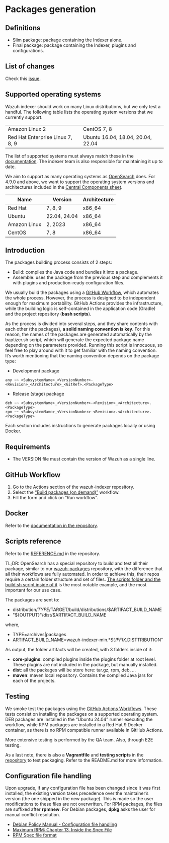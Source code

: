 # Packages generation

## Definitions
- Slim package: package containing the Indexer alone.
- Final package: package containing  the Indexer,  plugins and configurations.

## List of changes
Check this [issue](https://github.com/wazuh/wazuh-indexer/issues/60).

## Supported operating systems
Wazuh indexer should work on many Linux distributions, but we only test a handful. The following table lists the operating system versions that we currently support.

<table>
  <tr>
    <td>Amazon Linux 2</td>
    <td>CentOS 7, 8</td>
  </tr>
  <tr>
    <td>Red Hat Enterprise Linux 7, 8, 9</td>
    <td>Ubuntu 16.04, 18.04, 20.04, 22.04</td>
  </tr>
</table>

The list of supported systems must always match these in the [documentation](https://documentation.wazuh.com/current/installation-guide/wazuh-indexer/index.html). The indexer team is also responsible for maintaining it up to date. 

We aim to support as many operating systems as [OpenSearch](https://opensearch.org/docs/2.11/install-and-configure/install-opensearch/index/#operating-system-compatibility) does. For 4.9.0 and above, we want to support the operating system versions and architectures included in the [Central Components sheet](https://docs.google.com/spreadsheets/d/1Zs9vUtpsw8jj3Sggr4fC8TAQpYA1SAiwplF3H595nQQ/edit#gid=949689823).

| Name          | Version     | Architecture |
|---------------|-------------|--------------|
| Red Hat       | 7, 8, 9     | x86_64       |
| Ubuntu        | 22.04, 24.04| x86_64       |
| Amazon Linux  | 2, 2023     | x86_64       |
| CentOS        | 7, 8        | x86_64       |

## Introduction

The packages building process consists of 2 steps:

- Build: compiles the Java code and bundles it into a package.
- Assemble: uses the package from the previous step and complements it with plugins and production-ready configuration files.

We usually build the packages using a [GitHub Workflow](https://github.com/wazuh/wazuh-indexer/blob/4.9.0/.github/workflows/build.yml), which automates the whole process. However, the process is designed to be independent enough for maximum portability. GitHub Actions provides the infrastructure, while the building logic is self-contained in the application code (Gradle) and the project repository (**bash scripts**).

As the process is divided into several steps, and they share contents with each other (the packages), **a solid naming convention is key**. For this reason, the names of the packages are generated automatically by the baptizer.sh script, which will generate the expected package name depending on the parameters provided. Running this script is innocuous, so feel free to play around with it to get familiar with the naming convention. It’s worth mentioning that the naming convention depends on the package type:

- Development package
```
any ~~ <SubsystemName>_<VersionNumber>-<Revision>_<Architecture>_<GitRef>.<PackageType>
```

- Release (stage) package
```
deb ~~ <SubsystemName>_<VersionNumber>-<Revision>_<Architecture>.<PackageType>
rpm ~~ <SubsystemName>_<VersionNumber>-<Revision>.<Architecture>.<PackageType>
```

Each section includes instructions to generate packages locally or using Docker.

## Requirements
- The VERSION file must contain the version of Wazuh as a single line.

## GitHub Workflow
1. Go to the Actions section of the wazuh-indexer repository.
1. Select the [“Build packages (on demand)”](https://github.com/wazuh/wazuh-indexer/actions/workflows/build.yml) workflow.
1. Fill the form and click on “Run workflow”.

## Docker
Refer to the [documentation in the repository](https://github.com/wazuh/wazuh-indexer/blob/master/build-scripts/README.md).

## Scripts reference
Refer to the [REFERENCE.md](https://github.com/wazuh/wazuh-indexer/blob/master/build-scripts/REFERENCE.md) in the repository.


TL;DR: OpenSearch has a special repository to build and test all their package, similar to our <a href="https://github.com/wazuh/wazuh-packages">wazuh-packages</a> repository, with the difference that all their workflows are fully automated. In order to achieve this, their repos require a certain folder structure and set of files. <a href="https://github.com/opensearch-project/opensearch-build/tree/2.11.0/src/build_workflow#custom-build-scripts">The scripts folder and the build.sh script inside of it</a> is the most notable example, and the most important for our use case.


The packages are sent to:
- distribution/$TYPE/$TARGET/build/distributions/$ARTIFACT_BUILD_NAME
- "${OUTPUT}"/dist/$ARTIFACT_BUILD_NAME

where,
- TYPE=archives|packages
- ARTIFACT_BUILD_NAME=wazuh-indexer-min.*$SUFFIX.$DISTTRIBUTION"

As output, the folder artifacts will be created, with 3 folders inside of it:
- **core-plugins**: compiled plugins inside the plugins folder at root level. These plugins are not included in the package, but manually installed.
- **dist**: all the packages will be store here: tar.gz, rpm, deb, …
- **maven**: maven local repository. Contains the compiled Java jars for each of the projects.

## Testing
We smoke test the packages using the [GitHub Actions Workflows](https://github.com/wazuh/wazuh-indexer/blob/4.9.0/.github/workflows/build.yml). These tests consist on installing the packages on a supported operating system. DEB packages are installed in the “Ubuntu 24.04” runner executing the workflow, while RPM packages are installed in a Red Hat 9 Docker container, as there is no RPM compatible runner available in GitHub Actions.

More extensive testing is performed by the QA team. Also, through E2E testing.

As a last note, there is also a **Vagrantfile** and **testing scripts** in the [repository](https://github.com/wazuh/wazuh-indexer/tree/master/test-tools) to test packaging. Refer to the README.md for more information.

## Configuration file handling
Upon upgrade, if any configuration file has been changed since it was first installed, the existing version takes precedence over the maintainer’s version (the one shipped in the new package). This is made so the user modifications to these files are not overwritten. For RPM packages, the files are suffixed after **rpmnew**. For Debian packages, **dpkg** asks the user for manual conflict resolution.
- [Debian Policy Manual - Configuration file handling](https://www.debian.org/doc/debian-policy/ap-pkg-conffiles.html#:~:text=If%20neither%20the,the%20differences%20themselves.)
- [Maximum RPM: Chapter 13. Inside the Spec File](http://ftp.rpm.org/max-rpm/s1-rpm-inside-files-list-directives.html)
- [RPM Spec file format](https://rpm-software-management.github.io/rpm/manual/spec.html)

